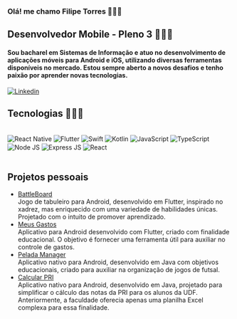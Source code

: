 ### Olá! me chamo Filipe Torres 🙋🏻‍♂️

## Desenvolvedor Mobile - Pleno 3 👨🏻‍💻

#### Sou bacharel em Sistemas de Informação e atuo no desenvolvimento de aplicações móveis para Android e iOS, utilizando diversas ferramentas disponíveis no mercado. Estou sempre aberto a novos desafios e tenho paixão por aprender novas tecnologias.

[![Linkedin](https://img.shields.io/badge/LinkedIn-0077B5?style=for-the-badge&logo=linkedin&logoColor=white)](https://www.linkedin.com/in/filipe-torres-459918196/)


## Tecnologias 👨🏻‍💻

<div style="display: inline_block">
    <br/>
    <img align="center" alt="React Native" src="https://img.shields.io/badge/React_Native-20232A?style=for-the-badge&logo=react&logoColor=61DAFB">
    <img align="center" alt="Flutter" src="https://img.shields.io/badge/Flutter-02569B?style=for-the-badge&logo=flutter&logoColor=white">
    <img align="center" alt="Swift" src="https://img.shields.io/badge/Swift-FA7343?style=for-the-badge&logo=swift&logoColor=white">
    <img align="center" alt="Kotlin" src="https://img.shields.io/badge/Kotlin-0095D5?&style=for-the-badge&logo=kotlin&logoColor=white">
    <img align="center" alt="JavaScript" src="https://img.shields.io/badge/JavaScript-F7DF1E?style=for-the-badge&logo=javascript&logoColor=black">
    <img align="center" alt="TypeScript" src="https://img.shields.io/badge/TypeScript-007ACC?style=for-the-badge&logo=typescript&logoColor=white">
    <img align="center" alt="Node JS" src="https://img.shields.io/badge/Node.js-43853D?style=for-the-badge&logo=node.js&logoColor=white">
    <img align="center" alt="Express JS" src="https://img.shields.io/badge/Express.js-404D59?style=for-the-badge">
    <img align="center" alt="React" src="https://img.shields.io/badge/React-20232A?style=for-the-badge&logo=react&logoColor=61DAFB">
</div><br/>

## Projetos pessoais

- [BattleBoard](https://play.google.com/store/apps/details?id=com.tecsoftwar.battleboard)<br/>
Jogo de tabuleiro para Android, desenvolvido em Flutter, inspirado no xadrez, mas enriquecido com uma variedade de habilidades únicas. Projetado com o intuito de promover aprendizado.
- [Meus Gastos](https://play.google.com/store/apps/details?id=com.filipetor.flutter_app)<br/>
Aplicativo para Android desenvolvido com Flutter, criado com finalidade educacional. O objetivo é fornecer uma ferramenta útil para auxiliar no controle de gastos.
- [Pelada Manager](https://play.google.com/store/apps/details?id=br.com.filipetor.peladamanager)<br/>
Aplicativo nativo para Android, desenvolvido em Java com objetivos educacionais, criado para auxiliar na organização de jogos de futsal.
- [Calcular PRI](https://play.google.com/store/apps/details?id=com.filipetor.filipe.notasapp)<br/>
Aplicativo nativo para Android, desenvolvido em Java, projetado para simplificar o cálculo das notas da PRI para os alunos da UDF. Anteriormente, a faculdade oferecia apenas uma planilha Excel complexa para essa finalidade.


